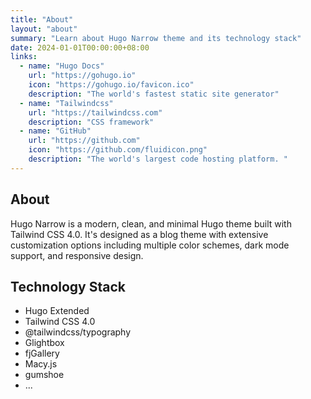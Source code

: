 ```yaml
---
title: "About"
layout: "about"
summary: "Learn about Hugo Narrow theme and its technology stack"
date: 2024-01-01T00:00:00+08:00
links:
  - name: "Hugo Docs"
    url: "https://gohugo.io"
    icon: "https://gohugo.io/favicon.ico"
    description: "The world's fastest static site generator"
  - name: "Tailwindcss"
    url: "https://tailwindcss.com"
    description: "CSS framework"
  - name: "GitHub"
    url: "https://github.com"
    icon: "https://github.com/fluidicon.png"
    description: "The world's largest code hosting platform. "
---
```


## About

Hugo Narrow is a modern, clean, and minimal Hugo theme built with Tailwind CSS 4.0. It's designed as a blog theme with extensive customization options including multiple color schemes, dark mode support, and responsive design.

## Technology Stack

- Hugo Extended
- Tailwind CSS 4.0
- @tailwindcss/typography
- Glightbox
- fjGallery
- Macy.js
- gumshoe
- ...

